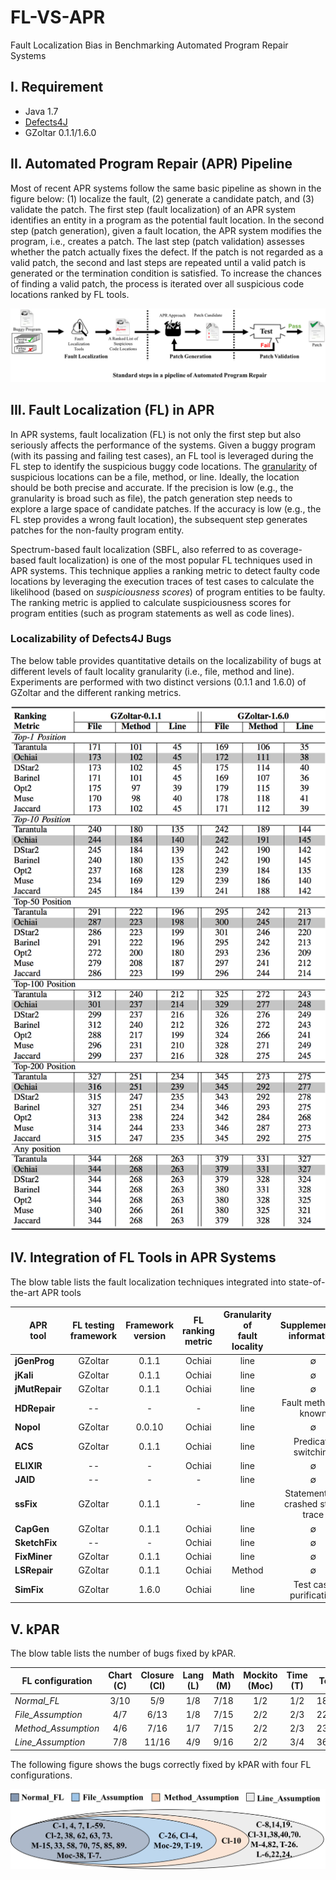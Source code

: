 # FL-VS-APR
Fault Localization Bias in Benchmarking Automated Program Repair Systems


I. Requirement
--------------
 - Java 1.7
 - [Defects4J](https://github.com/rjust/defects4j)
 - GZoltar 0.1.1/1.6.0
 
 
II. Automated Program Repair (APR) Pipeline
-------------------------------------------
Most of recent APR systems follow the same basic pipeline as shown in the figure below: (1) localize the fault, (2) generate a candidate patch, and (3) validate the patch.
The first step (fault localization) of an APR system identifies an  entity in a program as the potential fault location.
In the second step (patch generation), given a fault location, the APR system modifies the program, i.e., creates a patch. The last step (patch validation) assesses whether the patch actually fixes the defect.
If the patch is not regarded as a valid patch, the second and last steps are repeated until a valid patch is generated or the termination condition is satisfied. 
To increase the chances of finding a valid patch, the process is iterated over all suspicious code locations ranked by FL tools.

![The standard steps in a pipeline of APR.\label{step}](./doc/figure/overview.png)
 
III. Fault Localization (FL) in APR
-----------------------------------
In APR systems, fault localization (FL) is not only the first step but also seriously affects the performance of the systems. 
Given a buggy program (with its passing and failing test cases), an FL tool is leveraged during the FL step to identify the suspicious buggy code locations.
The [granularity](https://github.com/SerVal-DTF/FL-VS-APR/blob/master/FaultLocalization/GZoltar-0.1.1/README.md#granularity-fl
) of suspicious locations can be a file, method, or line. Ideally, the location should be both precise and accurate.
If the precision is low (e.g., the granularity is broad such as file), the patch generation step needs to explore a large space of candidate patches.
If the accuracy is low (e.g., the FL step provides a wrong fault location), the subsequent step generates patches for the non-faulty program entity.


Spectrum-based fault localization (SBFL, also referred to as coverage-based fault localization) is one of the most popular FL techniques used in APR systems. This technique
applies a ranking metric to detect faulty code locations by leveraging the execution traces of test cases to calculate the likelihood (based on *suspiciousness scores*) of program entities to be faulty. 
The ranking metric is applied to calculate suspiciousness scores for program entities (such as program statements as well as code lines).


### Localizability of Defects4J Bugs

The below table provides quantitative details on the localizability of bugs at different levels of fault locality granularity (i.e., file, method and line). Experiments are performed with two distinct versions (0.1.1 and 1.6.0) of GZoltar and the different ranking metrics.

![localized bugs.\label{lBugs}](./doc/figure/positions.png)



IV. Integration of FL Tools in APR Systems
------------------------------------------
The blow table lists the fault localization techniques integrated into state-of-the-art APR tools

| **APR<br>tool**       | **FL testing<br>framework**  | **Framework<br>version**   | **FL ranking<br>metric**     | **Granularity of<br>fault locality** |     **Supplementary information**     |
| ---------- |:----------:|:---------:|:----------:|:--------------:|:-----------------------------:|
| **jGenProg**   |   GZoltar  |   0.1.1   |   Ochiai   |      line      |                 ∅                 |
| **jKali**      |   GZoltar  |   0.1.1   |   Ochiai   |      line      |                 ∅                 |
| **jMutRepair** |   GZoltar  |   0.1.1   |   Ochiai   |      line      |                 ∅                 |
| **HDRepair**   |     --     |     -     |     -      |      line      |       Fault method is known       |
| **Nopol**      |   GZoltar  |   0.0.10  |   Ochiai   |      line      |                 ∅                 |
| **ACS**        |   GZoltar  |   0.1.1   |   Ochiai   |      line      |         Predicate switching       |
| **ELIXIR**     |     --     |     -     |   Ochiai   |      line      |                 ∅                 |
| **JAID**       |     --     |     -     |      -     |      line      |                 ∅                 |
| **ssFix**      |   GZoltar  |   0.1.1   |      -     |      line      | Statements in crashed stack trace |
| **CapGen**     |   GZoltar  |   0.1.1   |   Ochiai   |      line      |                 ∅                 |
| **SketchFix**  |     --     |     -     |   Ochiai   |      line      |                 ∅                 |
| **FixMiner**   |   GZoltar  |   0.1.1   |   Ochiai   |      line      |                 ∅                 |
| **LSRepair**   |   GZoltar  |   0.1.1   |   Ochiai   |     Method     |                 ∅                 |
| **SimFix**     |   GZoltar  |   1.6.0   |   Ochiai   |      line      |      Test case purification       |

V. kPAR
-------

The blow table lists the number of bugs fixed by kPAR.

| **FL configuration**  | **Chart (C)** | **Closure (Cl)** | **Lang (L)** | **Math (M)** | **Mockito (Moc)** | **Time (T)** | **Total** |
| ----------------- |:---------:|:------------:|:--------:|:--------:|:-------------:|:--------:|:-----:|
| *Normal_FL*         |    3/10   |      5/9     |    1/8   |   7/18   |       1/2     |    1/2   | 18/49 |
| *File_Assumption*   |    4/7    |      6/13    |    1/8   |   7/15   |       2/2     |    2/3   | 22/48 |
| *Method_Assumption* |    4/6    |      7/16    |    1/7   |   7/15   |       2/2     |    2/3   | 23/49 |
| *Line_Assumption*   |    7/8    |     11/16    |    4/9   |   9/16   |       2/2     |    3/4   | 36/55 |


The following figure shows the bugs correctly fixed by kPAR with four FL configurations.

![Bugs correctly fixed by kPAR with four FL configurations.\label{bugs}](./doc/figure/correctlyFixedBugs.png)
